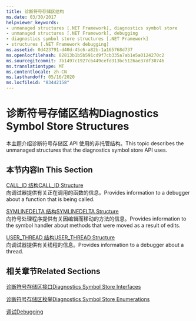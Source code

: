 ```yaml
---
title: 诊断符号存储区结构
ms.date: 03/30/2017
helpviewer_keywords:
- unmanaged structures [.NET Framework], diagnostics symbol store
- unmanaged structures [.NET Framework], debugging
- diagnostics symbol store structures [.NET Framework]
- structures [.NET Framework debugging]
ms.assetid: 0d423791-d40d-45c6-a82b-1a165768d737
ms.openlocfilehash: 82813b1b5b591cd9f7cb335a7ab1e5a0124270c2
ms.sourcegitcommit: 7b1497c1927cb449cefd313bc5126ae37df30746
ms.translationtype: MT
ms.contentlocale: zh-CN
ms.lasthandoff: 05/16/2020
ms.locfileid: "83442158"
---
```

# <a name="diagnostics-symbol-store-structures"></a><span data-ttu-id="3a2da-102">诊断符号存储区结构</span><span class="sxs-lookup"><span data-stu-id="3a2da-102">Diagnostics Symbol Store Structures</span></span>
<span data-ttu-id="3a2da-103">本主题介绍诊断符号存储区 API 使用的非托管结构。</span><span class="sxs-lookup"><span data-stu-id="3a2da-103">This topic describes the unmanaged structures that the diagnostics symbol store API uses.</span></span>  
  
## <a name="in-this-section"></a><span data-ttu-id="3a2da-104">本节内容</span><span class="sxs-lookup"><span data-stu-id="3a2da-104">In This Section</span></span>  
 [<span data-ttu-id="3a2da-105">CALL_ID 结构</span><span class="sxs-lookup"><span data-stu-id="3a2da-105">CALL_ID Structure</span></span>](call-id-structure.md)  
 <span data-ttu-id="3a2da-106">向调试器提供有关正在调用的函数的信息。</span><span class="sxs-lookup"><span data-stu-id="3a2da-106">Provides information to a debugger about a function that is being called.</span></span>  
  
 [<span data-ttu-id="3a2da-107">SYMLINEDELTA 结构</span><span class="sxs-lookup"><span data-stu-id="3a2da-107">SYMLINEDELTA Structure</span></span>](symlinedelta-structure.md)  
 <span data-ttu-id="3a2da-108">向符号处理程序提供有关因编辑而移动的方法的信息。</span><span class="sxs-lookup"><span data-stu-id="3a2da-108">Provides information to the symbol handler about methods that were moved as a result of edits.</span></span>  
  
 [<span data-ttu-id="3a2da-109">USER_THREAD 结构</span><span class="sxs-lookup"><span data-stu-id="3a2da-109">USER_THREAD Structure</span></span>](user-thread-structure.md)  
 <span data-ttu-id="3a2da-110">向调试器提供有关线程的信息。</span><span class="sxs-lookup"><span data-stu-id="3a2da-110">Provides information to a debugger about a thread.</span></span>  
  
## <a name="related-sections"></a><span data-ttu-id="3a2da-111">相关章节</span><span class="sxs-lookup"><span data-stu-id="3a2da-111">Related Sections</span></span>  
 [<span data-ttu-id="3a2da-112">诊断符号存储区接口</span><span class="sxs-lookup"><span data-stu-id="3a2da-112">Diagnostics Symbol Store Interfaces</span></span>](diagnostics-symbol-store-interfaces.md)  
  
 [<span data-ttu-id="3a2da-113">诊断符号存储区枚举</span><span class="sxs-lookup"><span data-stu-id="3a2da-113">Diagnostics Symbol Store Enumerations</span></span>](diagnostics-symbol-store-enumerations.md)  
  
 [<span data-ttu-id="3a2da-114">调试</span><span class="sxs-lookup"><span data-stu-id="3a2da-114">Debugging</span></span>](../debugging/index.md)
